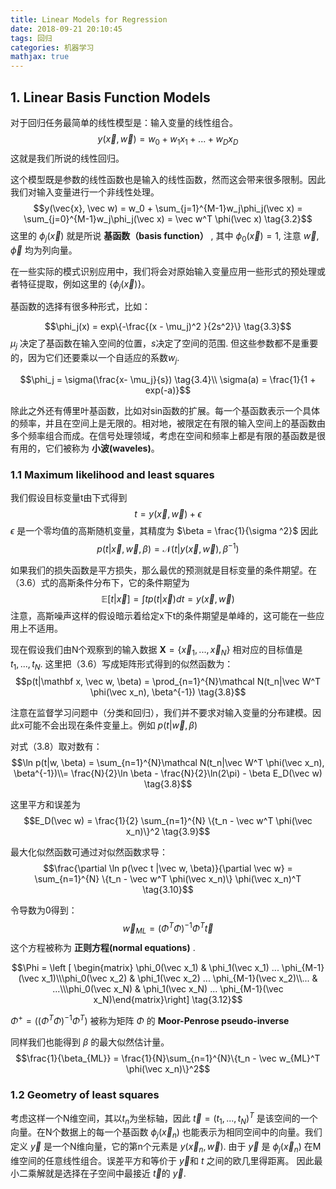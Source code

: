 ```yaml
---
title: Linear Models for Regression
date: 2018-09-21 20:10:45
tags: 回归
categories: 机器学习
mathjax: true
---
```

## 1. Linear Basis Function Models

对于回归任务最简单的线性模型是：输入变量的线性组合。
$$y(\vec{x}, \vec w) = w_0+ w_1x_1 + ... + w_Dx_D \tag{3.1}$$
这就是我们所说的线性回归。

这个模型既是参数的线性函数也是输入的线性函数，然而这会带来很多限制。因此我们对输入变量进行一个非线性处理。
$$y(\vec{x}, \vec w) = w_0 + \sum_{j=1}^{M-1}w_j\phi_j(\vec x) = \sum_{j=0}^{M-1}w_j\phi_j(\vec x) = \vec w^T \phi(\vec x) \tag{3.2}$$
这里的 $\phi_j(\vec x)$ 就是所说 **基函数（basis function）** , 其中 $\phi_0(\vec x) = 1$, 注意 $\vec w, \vec \phi$ 均为列向量。

在一些实际的模式识别应用中，我们将会对原始输入变量应用一些形式的预处理或者特征提取，例如这里的 $\{\phi_j(\vec x)\}$。

基函数的选择有很多种形式，比如：

$$\phi_j(x) = exp\{-\frac{(x - \mu_j)^2 }{2s^2}\} \tag{3.3}$$
$\mu_j$ 决定了基函数在输入空间的位置，$s$决定了空间的范围. 但这些参数都不是重要的，因为它们还要乘以一个自适应的系数$w_j$.

$$\phi_j = \sigma(\frac{x- \mu_j}{s}) \tag{3.4}\\ \sigma(a) = \frac{1}{1 + exp(-a)}$$

除此之外还有傅里叶基函数，比如对sin函数的扩展。每一个基函数表示一个具体的频率，并且在空间上是无限的。相对地，被限定在有限的输入空间上的基函数由多个频率组合而成。在信号处理领域，考虑在空间和频率上都是有限的基函数是很有用的，它们被称为 **小波(waveles)**。

### 1.1 Maximum likelihood and least squares

我们假设目标变量t由下式得到
$$t = y(\vec x, \vec w) + \epsilon \tag{3.5}$$
$\epsilon$ 是一个零均值的高斯随机变量，其精度为 $\beta = \frac{1}{\sigma ^2}$
因此
$$p(t|\vec x, \vec w, \beta) = \mathcal N(t|y(\vec x, \vec w), \beta^{-1}) \tag{3.6}$$

如果我们的损失函数是平方损失，那么最优的预测就是目标变量的条件期望。在（3.6）式的高斯条件分布下，它的条件期望为
$$\mathbb E[t|\vec x] = \int tp(t|\vec x)dt = y(\vec x, \vec w) \tag{3.7}$$
注意，高斯噪声这样的假设暗示着给定x下t的条件期望是单峰的，这可能在一些应用上不适用。

现在假设我们由N个观察到的输入数据 $\mathbf X = \{\vec x_1, ..., \vec x_N\}$ 相对应的目标值是 $t_1, ..., t_N$. 这里把（3.6）写成矩阵形式得到的似然函数为：
$$p(t|\mathbf x, \vec w, \beta) = \prod_{n=1}^{N}\mathcal N(t_n|\vec W^T \phi(\vec x_n), \beta^{-1}) \tag{3.8}$$

注意在监督学习问题中（分类和回归），我们并不要求对输入变量的分布建模。因此x可能不会出现在条件变量上。例如 $p(t|\vec w, \beta)$

对式（3.8）取对数有：
$$\ln p(t|w, \beta) = \sum_{n=1}^{N}\mathcal N(t_n|\vec W^T \phi(\vec x_n), \beta^{-1})\\= \frac{N}{2}\ln \beta - \frac{N}{2}\ln(2\pi) - \beta E_D(\vec w) \tag{3.8}$$

这里平方和误差为
$$E_D(\vec w) = \frac{1}{2} \sum_{n=1}^{N} \{t_n - \vec w^T \phi(\vec x_n)\}^2 \tag{3.9}$$

最大化似然函数可通过对似然函数求导：
$$\frac{\partial \ln p(\vec t |\vec w, \beta)}{\partial \vec w} = \sum_{n=1}^{N} \{t_n - \vec w^T \phi(\vec x_n)\} \phi(\vec x_n)^T \tag{3.10}$$

令导数为0得到：
$$\vec w_{ML} = (\Phi ^T \Phi)^{-1} \Phi ^T \vec t \tag{3.11}$$
这个方程被称为 **正则方程(normal equations)** .

$$\Phi = \left [ \begin{matrix} \phi_0(\vec x_1) & \phi_1(\vec x_1) ... \phi_{M-1}(\vec x_1)\\\phi_0(\vec x_2) & \phi_1(\vec x_2) ... \phi_{M-1}(\vec x_2)\\... & ...\\\phi_0(\vec x_N) & \phi_1(\vec x_N) ... \phi_{M-1}(\vec x_N)\end{matrix}\right] \tag{3.12}$$

$\Phi ^+ = ((\Phi ^T \Phi)^{-1} \Phi ^T)$ 被称为矩阵 $\Phi$ 的 **Moor-Penrose pseudo-inverse**

同样我们也能得到 $\beta$ 的最大似然估计量。
$$\frac{1}{\beta_{ML}} = \frac{1}{N}\sum_{n=1}^{N}\{t_n - \vec w_{ML}^T \phi(\vec x_n)\}^2$$

### 1.2 Geometry of least squares

考虑这样一个N维空间，其以$t_n$为坐标轴，因此 $\vec t = (t_1, ..., t_N)^T$ 是该空间的一个向量。在N个数据上的每一个基函数 $\phi_j(\vec x_n)$ 也能表示为相同空间中的向量。我们定义 $\vec y$ 是一个N维向量，它的第n个元素是 $y(\vec x_n, \vec w)$. 由于 $\vec y$ 是 $\phi_j(\vec x_n)$ 在M维空间的任意线性组合。误差平方和等价于 $\vec y$和 $t$ 之间的欧几里得距离。 因此最小二乘解就是选择在子空间中最接近 $\vec t$的 $\vec y$.
